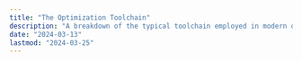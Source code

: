 ```yaml
---
title: "The Optimization Toolchain"
description: "A breakdown of the typical toolchain employed in modern optimization applications, from data sources to modeling tools, solvers, UIs and scripting languages."
date: "2024-03-13"
lastmod: "2024-03-25"
---
```

